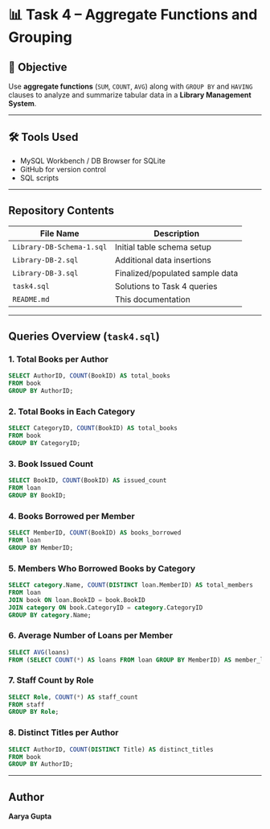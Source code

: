 
# 📊 Task 4 – Aggregate Functions and Grouping

## 🎯 Objective

Use **aggregate functions** (`SUM`, `COUNT`, `AVG`) along with `GROUP BY` and `HAVING` clauses to analyze and summarize tabular data in a **Library Management System**.

---

## 🛠 Tools Used

- MySQL Workbench / DB Browser for SQLite
- GitHub for version control
- SQL scripts

---

##  Repository Contents

| File Name               | Description                            |
|------------------------|----------------------------------------|
| `Library-DB-Schema-1.sql` | Initial table schema setup           |
| `Library-DB-2.sql`        | Additional data insertions           |
| `Library-DB-3.sql`        | Finalized/populated sample data      |
| `task4.sql`              |  Solutions to Task 4 queries         |
| `README.md`              | This documentation                    |

---

##  Queries Overview (`task4.sql`)

### 1. Total Books per Author
```sql
SELECT AuthorID, COUNT(BookID) AS total_books 
FROM book 
GROUP BY AuthorID;
```

### 2. Total Books in Each Category
```sql
SELECT CategoryID, COUNT(BookID) AS total_books 
FROM book 
GROUP BY CategoryID;
```

### 3. Book Issued Count
```sql
SELECT BookID, COUNT(BookID) AS issued_count 
FROM loan 
GROUP BY BookID;
```

### 4. Books Borrowed per Member
```sql
SELECT MemberID, COUNT(BookID) AS books_borrowed 
FROM loan 
GROUP BY MemberID;
```

### 5. Members Who Borrowed Books by Category
```sql
SELECT category.Name, COUNT(DISTINCT loan.MemberID) AS total_members 
FROM loan 
JOIN book ON loan.BookID = book.BookID 
JOIN category ON book.CategoryID = category.CategoryID 
GROUP BY category.Name;
```

### 6. Average Number of Loans per Member
```sql
SELECT AVG(loans) 
FROM (SELECT COUNT(*) AS loans FROM loan GROUP BY MemberID) AS member_loans;
```

### 7. Staff Count by Role
```sql
SELECT Role, COUNT(*) AS staff_count 
FROM staff 
GROUP BY Role;
```

### 8. Distinct Titles per Author
```sql
SELECT AuthorID, COUNT(DISTINCT Title) AS distinct_titles 
FROM book 
GROUP BY AuthorID;
```

---

##  Author

**Aarya Gupta**  
